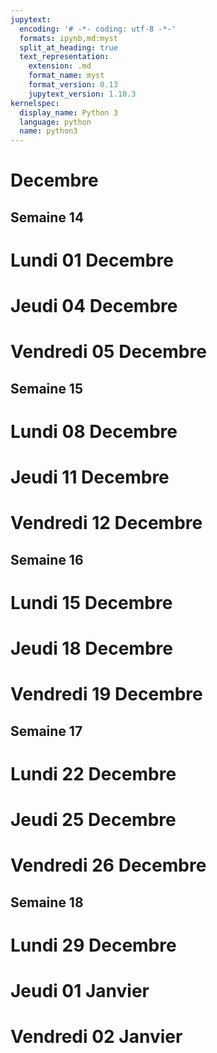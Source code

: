 ```yaml
---
jupytext:
  encoding: '# -*- coding: utf-8 -*-'
  formats: ipynb,md:myst
  split_at_heading: true
  text_representation:
    extension: .md
    format_name: myst
    format_version: 0.13
    jupytext_version: 1.10.3
kernelspec:
  display_name: Python 3
  language: python
  name: python3
---
```


# Decembre
## Semaine 14 
# Lundi 01 Decembre


# Jeudi 04 Decembre


# Vendredi 05 Decembre


## Semaine 15 
# Lundi 08 Decembre


# Jeudi 11 Decembre


# Vendredi 12 Decembre


## Semaine 16 
# Lundi 15 Decembre


# Jeudi 18 Decembre


# Vendredi 19 Decembre


## Semaine 17 
# Lundi 22 Decembre


# Jeudi 25 Decembre


# Vendredi 26 Decembre


## Semaine 18 
# Lundi 29 Decembre


# Jeudi 01 Janvier


# Vendredi 02 Janvier


